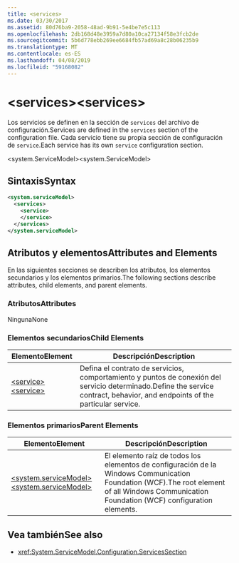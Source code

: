 ```yaml
---
title: <services>
ms.date: 03/30/2017
ms.assetid: 80d76ba9-2058-48ad-9b91-5e4be7e5c113
ms.openlocfilehash: 2db168d48e3959a7d80a10ca27134f58e3fcb2de
ms.sourcegitcommit: 5b6d778ebb269ee6684fb57ad69a8c28b06235b9
ms.translationtype: MT
ms.contentlocale: es-ES
ms.lasthandoff: 04/08/2019
ms.locfileid: "59168082"
---
```

# <a name="services"></a><span data-ttu-id="52987-101">\<services></span><span class="sxs-lookup"><span data-stu-id="52987-101">\<services></span></span>
<span data-ttu-id="52987-102">Los servicios se definen en la sección de `services` del archivo de configuración.</span><span class="sxs-lookup"><span data-stu-id="52987-102">Services are defined in the `services` section of the configuration file.</span></span> <span data-ttu-id="52987-103">Cada servicio tiene su propia sección de configuración de `service`.</span><span class="sxs-lookup"><span data-stu-id="52987-103">Each service has its own `service` configuration section.</span></span>  
  
 <span data-ttu-id="52987-104">\<system.ServiceModel></span><span class="sxs-lookup"><span data-stu-id="52987-104">\<system.ServiceModel></span></span>  
  
## <a name="syntax"></a><span data-ttu-id="52987-105">Sintaxis</span><span class="sxs-lookup"><span data-stu-id="52987-105">Syntax</span></span>  
  
```xml  
<system.serviceModel>
  <services>
    <service>
    </service>
  </services>
</system.serviceModel>
```  
  
## <a name="attributes-and-elements"></a><span data-ttu-id="52987-106">Atributos y elementos</span><span class="sxs-lookup"><span data-stu-id="52987-106">Attributes and Elements</span></span>  
 <span data-ttu-id="52987-107">En las siguientes secciones se describen los atributos, los elementos secundarios y los elementos primarios.</span><span class="sxs-lookup"><span data-stu-id="52987-107">The following sections describe attributes, child elements, and parent elements.</span></span>  
  
### <a name="attributes"></a><span data-ttu-id="52987-108">Atributos</span><span class="sxs-lookup"><span data-stu-id="52987-108">Attributes</span></span>  
 <span data-ttu-id="52987-109">Ninguna</span><span class="sxs-lookup"><span data-stu-id="52987-109">None</span></span>  
  
### <a name="child-elements"></a><span data-ttu-id="52987-110">Elementos secundarios</span><span class="sxs-lookup"><span data-stu-id="52987-110">Child Elements</span></span>  
  
|<span data-ttu-id="52987-111">Elemento</span><span class="sxs-lookup"><span data-stu-id="52987-111">Element</span></span>|<span data-ttu-id="52987-112">Descripción</span><span class="sxs-lookup"><span data-stu-id="52987-112">Description</span></span>|  
|-------------|-----------------|  
|[<span data-ttu-id="52987-113">\<service></span><span class="sxs-lookup"><span data-stu-id="52987-113">\<service></span></span>](../../../../../docs/framework/configure-apps/file-schema/wcf/service.md)|<span data-ttu-id="52987-114">Defina el contrato de servicios, comportamiento y puntos de conexión del servicio determinado.</span><span class="sxs-lookup"><span data-stu-id="52987-114">Define the service contract, behavior, and endpoints of the particular service.</span></span>|  
  
### <a name="parent-elements"></a><span data-ttu-id="52987-115">Elementos primarios</span><span class="sxs-lookup"><span data-stu-id="52987-115">Parent Elements</span></span>  
  
|<span data-ttu-id="52987-116">Elemento</span><span class="sxs-lookup"><span data-stu-id="52987-116">Element</span></span>|<span data-ttu-id="52987-117">Descripción</span><span class="sxs-lookup"><span data-stu-id="52987-117">Description</span></span>|  
|-------------|-----------------|  
|[<span data-ttu-id="52987-118">\<system.serviceModel></span><span class="sxs-lookup"><span data-stu-id="52987-118">\<system.serviceModel></span></span>](../../../../../docs/framework/configure-apps/file-schema/wcf/system-servicemodel.md)|<span data-ttu-id="52987-119">El elemento raíz de todos los elementos de configuración de la Windows Communication Foundation (WCF).</span><span class="sxs-lookup"><span data-stu-id="52987-119">The root element of all Windows Communication Foundation (WCF) configuration elements.</span></span>|  
  
## <a name="see-also"></a><span data-ttu-id="52987-120">Vea también</span><span class="sxs-lookup"><span data-stu-id="52987-120">See also</span></span>

- <xref:System.ServiceModel.Configuration.ServicesSection>
